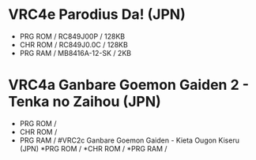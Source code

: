 # VRC4e Parodius Da! (JPN)
* PRG ROM / RC849J00P / 128KB
* CHR ROM / RC849J0.0C / 128KB
* PRG RAM / MB8416A-12-SK / 2KB
# VRC4a Ganbare Goemon Gaiden 2 - Tenka no Zaihou (JPN)
* PRG ROM /
* CHR ROM /
* PRG RAM /
#VRC2c Ganbare Goemon Gaiden - Kieta Ougon Kiseru (JPN)
*PRG ROM /
*CHR ROM /
*PRG RAM /
